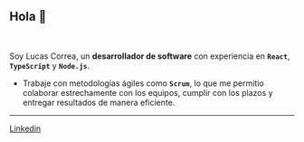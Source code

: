 ## Hola 👋 
<br>

Soy Lucas Correa, un <strong>desarrollador de software</strong> con experiencia en  **`React`**, **`TypeScript`** y **`Node.js`**.

- Trabaje con metodologías ágiles como **`Scrum`**, lo que me permitio colaborar estrechamente con los equipos, cumplir con los plazos y entregar resultados de manera eficiente.
  
<hr/>
 <a href="https://www.linkedin.com/in/lucasgastoncorrea/" target="_blank"> 
 Linkedin
 </a>
<br>
<br>

          
  
 
